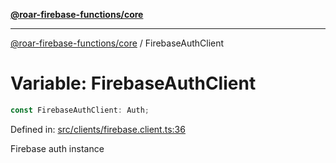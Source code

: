 [**@roar-firebase-functions/core**](../README.md)

---

[@roar-firebase-functions/core](../README.md) / FirebaseAuthClient

# Variable: FirebaseAuthClient

```ts
const FirebaseAuthClient: Auth;
```

Defined in: [src/clients/firebase.client.ts:36](src/src/clients/firebase.client.ts#36)

Firebase auth instance
